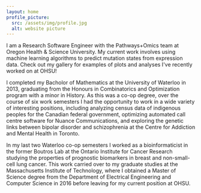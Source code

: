 ```yaml
---
layout: home
profile_picture:
  src: /assets/img/profile.jpg
  alt: website picture
---
```


<p>
I am a Research Software Engineer with the Pathways+Omics team at Oregon Health & Science University. My current work involves using machine learning algorithms to predict mutation states from expression data. Check out my gallery for examples of plots and analyses I've recently worked on at OHSU!
</p>

<p>
I completed my Bacholor of Mathematics at the University of Waterloo in 2013, graduating from the Honours in Combinatorics and Optimization program with a minor in History. As this was a co-op degree, over the course of six work semesters I had the opportunity to work in a wide variety of interesting positions, including analyzing census data of indigenous peoples for the Canadian federal government, optimizing automated call centre software for Nuance Communications, and exploring the genetic links between bipolar disorder and schizophrenia at the Centre for Addiction and Mental Health in Toronto.
</p>

<p>
In my last two Waterloo co-op semesters I worked as a bioinformaticist in the former Boutros Lab at the Ontario Institute for Cancer Research studying the properties of prognostic biomarkers in breast and non-small-cell lung cancer. This work carried over to my graduate studies at the Massachusetts Institute of Technology, where I obtained a Master of Science degree from the Department of Electrical Engineering and Computer Science in 2016 before leaving for my current position at OHSU.
</p>

